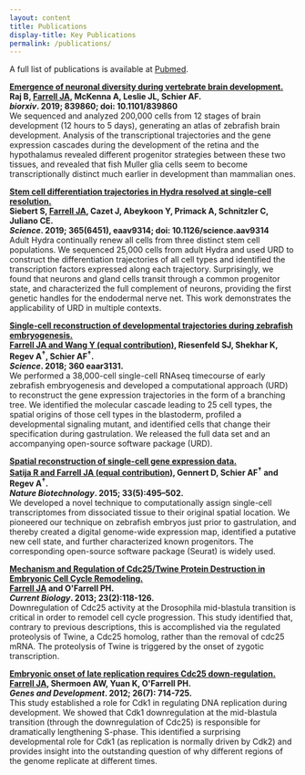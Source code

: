 ```yaml
---
layout: content
title: Publications
display-title: Key Publications
permalink: /publications/
---
```


A full list of publications is available at [Pubmed](https://www.ncbi.nlm.nih.gov/myncbi/jeffrey%20a..farrell.1/bibliography/public/).

**[Emergence of neuronal diversity during vertebrate brain development.](https://www.biorxiv.org/content/10.1101/839860v1)**<br />
**Raj B, <u>Farrell JA</u>, McKenna A, Leslie JL, Schier AF.**<br />
**<i>biorxiv</i>. 2019; 839860; doi: 10.1101/839860**<br />
<span class="pub-desc">We sequenced and analyzed 200,000 cells from 12 stages of brain development (12 hours to 5 days), generating an atlas of zebrafish brain development. Analysis of the transcriptional trajectories and the gene expression cascades during the development of the retina and the hypothalamus revealed different progenitor strategies between these two tissues, and revealed that fish Muller glia cells seem to become transcriptionally distinct much earlier in development than mammalian ones.</span>

**[Stem cell differentiation trajectories in Hydra resolved at single-cell resolution.](https://science.sciencemag.org/content/365/6451/eaav9314)**<br />
**Siebert S, <u>Farrell JA</u>, Cazet J, Abeykoon Y, Primack A, Schnitzler C, Juliano CE.**<br />
**<i>Science</i>. 2019; 365(6451), eaav9314; doi: 10.1126/science.aav9314**<br />
<span class="pub-desc">Adult Hydra continually renew all cells from three distinct stem cell populations. We sequenced 25,000 cells from adult Hydra and used URD to construct the differentiation trajectories of all cell types and identified the transcription factors expressed along each trajectory.  Surprisingly, we found that neurons and gland cells transit through a common progenitor state, and characterized the full complement of neurons, providing the first genetic handles for the endodermal nerve net. This work demonstrates the applicability of URD in multiple contexts.</span>

**[Single-cell reconstruction of developmental trajectories during zebrafish embryogenesis.](https://www.ncbi.nlm.nih.gov/pubmed/29700225/)**<br />
**<u>Farrell JA and Wang Y (equal contribution)</u>, Riesenfeld SJ, Shekhar K, Regev A<sup>†</sup>, Schier AF<sup>†</sup>.**<br />
**<i>Science</i>. 2018; 360 eaar3131.**<br />
<span class="pub-desc">We performed a 38,000-cell single-cell RNAseq timecourse of early zebrafish embryogenesis and developed a computational approach (URD) to reconstruct the gene expression trajectories in the form of a branching tree. We identified the molecular cascade leading to 25 cell types, the spatial origins of those cell types in the blastoderm, profiled a developmental signaling mutant, and identified cells that change their specification during gastrulation. We released the full data set and an accompanying open-source software package (URD).</span>

**[Spatial reconstruction of single-cell gene expression data.](https://www.ncbi.nlm.nih.gov/pubmed/25867923/)**<br />
**<u>Satija R and Farrell JA (equal contribution)</u>, Gennert D, Schier AF<sup>†</sup> and Regev A<sup>†</sup>.**<br />
**<i>Nature Biotechnology</i>. 2015; 33(5):495–502.**<br />
<span class="pub-desc">We developed a novel technique to computationally assign single-cell transcriptomes from dissociated tissue to their original spatial location. We pioneered our technique on zebrafish embryos just prior to gastrulation, and thereby created a digital genome-wide expression map, identified a putative new cell state, and further characterized known progenitors. The corresponding open-source software package (Seurat) is widely used.</span>

**[Mechanism and Regulation of Cdc25/Twine Protein Destruction in Embryonic Cell Cycle Remodeling.](https://www.ncbi.nlm.nih.gov/pubmed/23290551/)**<br />
**<u>Farrell JA</u> and O'Farrell PH.**<br />
**<i>Current Biology</i>. 2013; 23(2):118-126.**<br/>
<span class="pub-desc">Downregulation of Cdc25 activity at the Drosophila mid-blastula transition is critical in order to remodel cell cycle progression. This study identified that, contrary to previous descriptions, this is accomplished via the regulated proteolysis of Twine, a Cdc25 homolog, rather than the removal of cdc25 mRNA. The proteolysis of Twine is triggered by the onset of zygotic transcription.</span>

**[Embryonic onset of late replication requires Cdc25 down-regulation.](https://www.ncbi.nlm.nih.gov/pubmed/22431511/)**<br />
**<u>Farrell JA</u>, Shermoen AW,  Yuan K, O'Farrell PH.**<br />
**<i>Genes and Development</i>. 2012; 26(7): 714-725.**<br />
<span class="pub-desc">This study established a role for Cdk1 in regulating DNA replication during development. We showed that Cdk1 downregulation at the mid-blastula transition (through the downregulation of Cdc25) is responsible for dramatically lengthening S-phase. This identified a surprising developmental role for Cdk1 (as replication is normally driven by Cdk2) and provides insight into the outstanding question of why different regions of the genome replicate at different times.</span>